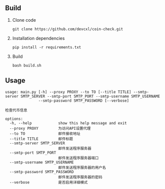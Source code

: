 ## Build

1. Clone code

    `git clone https://github.com/devcxl/coin-check.git`

2. Installation dependencies 

    `pip install -r requirements.txt`

3. Build

    `bash build.sh`


## Usage

```
usage: main.py [-h] --proxy PROXY --to TO [--title TITLE] --smtp-server SMTP_SERVER --smtp-port SMTP_PORT --smtp-username SMTP_USERNAME
               --smtp-password SMTP_PASSWORD [--verbose]

检查代币信息

options:
  -h, --help            show this help message and exit
  --proxy PROXY         为访问API设置代理
  --to TO               邮件接收地址
  --title TITLE         邮件标题
  --smtp-server SMTP_SERVER
                        邮件发送程序服务器
  --smtp-port SMTP_PORT
                        邮件发送程序服务器端口
  --smtp-username SMTP_USERNAME
                        邮件发送程序服务器的用户名
  --smtp-password SMTP_PASSWORD
                        邮件发送程序服务器的密码
  --verbose             是否启用详细模式
```
